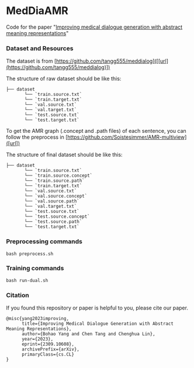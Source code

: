 # MedDiaAMR



Code for the paper "[Improving medical dialogue generation with abstract meaning representations]([url])" 

### Dataset and Resources
The dataset is from [https://github.com/tangg555/meddialog]([[url](https://github.com/tangg555/meddialog)])

The structure of raw dataset should be like this:
```
├── dataset
       └── `train.source.txt`    
       └── `train.target.txt`       
       └── `val.source.txt` 
       └── `val.target.txt` 
       └── `test.source.txt` 
       └── `test.target.txt` 
```
To get the AMR graph (.concept and .path files) of each sentence, you can follow the preprocess in [https://github.com/Soistesimmer/AMR-multiview]([url])

The structure of final dataset should be like this:
```
├── dataset
       └── `train.source.txt`
       └── `train.source.concept`
       └── `train.source.path`
       └── `train.target.txt`       
       └── `val.source.txt`
       └── `val.source.concept`
       └── `val.source.path`
       └── `val.target.txt` 
       └── `test.source.txt`
       └── `test.source.concept`
       └── `test.source.path`
       └── `test.target.txt` 
```
### Preprocessing commands
```
bash preprocess.sh
```
### Training commands
```
bash run-dual.sh
```

### Citation
If you found this repository or paper is helpful to you, please cite our paper.
```
@misc{yang2023improving,
      title={Improving Medical Dialogue Generation with Abstract Meaning Representations}, 
      author={Bohao Yang and Chen Tang and Chenghua Lin},
      year={2023},
      eprint={2309.10608},
      archivePrefix={arXiv},
      primaryClass={cs.CL}
}
```
